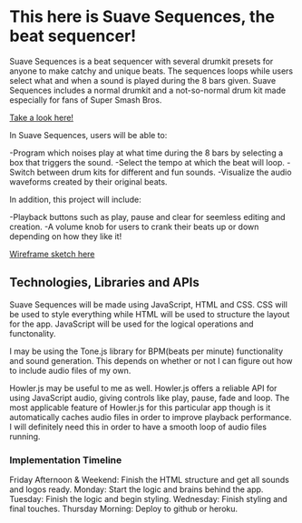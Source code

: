 # This here is Suave Sequences, the beat sequencer!

Suave Sequences is a beat sequencer with several drumkit presets for anyone to make catchy and unique beats. The sequences loops while users select what and when a sound is played during the 8 bars given. Suave Sequences includes a normal drumkit and a not-so-normal drum kit made especially for fans of Super Smash Bros.

[Take a look here!](https://github.com/Colemartindale/Suave-Sequences-JS-Project-)

In Suave Sequences, users will be able to:

-Program which noises play at what time during the 8 bars by selecting a box that triggers the sound.
-Select the tempo at which the beat will loop.
-Switch between drum kits for different and fun sounds.
-Visualize the audio waveforms created by their original beats.

In addition, this project will include:

-Playback buttons such as play, pause and clear for seemless editing and creation.
-A volume knob for users to crank their beats up or down depending on how they like it!

[Wireframe sketch here](https://wireframe.cc/pro/pp/9c7cc4b95540657)

## Technologies, Libraries and APIs

Suave Sequences will be made using JavaScript, HTML and CSS. CSS will be used to style everything while HTML will be used to structure the layout for the app. JavaScript will be used for the logical operations and functonality. 

I may be using the Tone.js library for BPM(beats per minute) functionality and sound generation. This depends on whether or not I can figure out how to include audio files of my own. 

Howler.js may be useful to me as well. Howler.js offers a reliable API for using JavaScript audio, giving controls like play, pause, fade and loop. The most applicable feature of Howler.js for this particular app though is it automatically caches audio files in order to improve playback performance. I will definitely need this in order to have a smooth loop of audio files running.

### Implementation Timeline

Friday Afternoon & Weekend: Finish the HTML structure and get all sounds and logos ready.
Monday: Start the logic and brains behind the app.
Tuesday: Finish the logic and begin styling.
Wednesday: Finish styling and final touches.
Thursday Morning: Deploy to github or heroku.